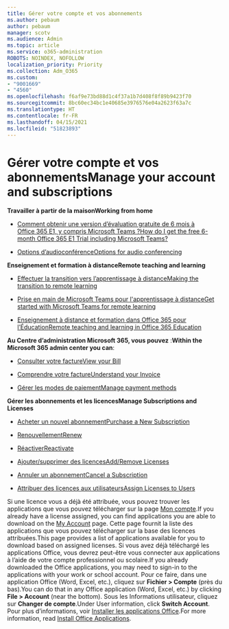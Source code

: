 ```yaml
---
title: Gérer votre compte et vos abonnements
ms.author: pebaum
author: pebaum
manager: scotv
ms.audience: Admin
ms.topic: article
ms.service: o365-administration
ROBOTS: NOINDEX, NOFOLLOW
localization_priority: Priority
ms.collection: Adm_O365
ms.custom:
- "9001669"
- "4560"
ms.openlocfilehash: f6af9e73bd88d1c4f37a1b7d408f8f89b9423f70
ms.sourcegitcommit: 8bc60ec34bc1e40685e3976576e04a2623f63a7c
ms.translationtype: HT
ms.contentlocale: fr-FR
ms.lasthandoff: 04/15/2021
ms.locfileid: "51823893"
---
```

# <a name="manage-your-account-and-subscriptions"></a><span data-ttu-id="bb934-102">Gérer votre compte et vos abonnements</span><span class="sxs-lookup"><span data-stu-id="bb934-102">Manage your account and subscriptions</span></span>

<span data-ttu-id="bb934-103">**Travailler à partir de la maison**</span><span class="sxs-lookup"><span data-stu-id="bb934-103">**Working from home**</span></span>
- [<span data-ttu-id="bb934-104">Comment obtenir une version d’évaluation gratuite de 6 mois à Office 365 E1, y compris Microsoft Teams ?</span><span class="sxs-lookup"><span data-stu-id="bb934-104">How do I get the free 6-month Office 365 E1 Trial including Microsoft Teams?</span></span>](https://docs.microsoft.com/MicrosoftTeams/e1-trial-license)

- [<span data-ttu-id="bb934-105">Options d’audioconférence</span><span class="sxs-lookup"><span data-stu-id="bb934-105">Options for audio conferencing</span></span>](https://docs.microsoft.com/alchemyinsights/options-for-audio-conferencing)

<span data-ttu-id="bb934-106">**Enseignement et formation à distance**</span><span class="sxs-lookup"><span data-stu-id="bb934-106">**Remote teaching and learning**</span></span>

- [<span data-ttu-id="bb934-107">Effectuer la transition vers l’apprentissage à distance</span><span class="sxs-lookup"><span data-stu-id="bb934-107">Making the transition to remote learning</span></span>](https://www.microsoft.com/education/remote-learning)

- [<span data-ttu-id="bb934-108">Prise en main de Microsoft Teams pour l'apprentissage à distance</span><span class="sxs-lookup"><span data-stu-id="bb934-108">Get started with Microsoft Teams for remote learning</span></span>](https://docs.microsoft.com/MicrosoftTeams/remote-learning-edu)

- [<span data-ttu-id="bb934-109">Enseignement à distance et formation dans Office 365 pour l’Éducation</span><span class="sxs-lookup"><span data-stu-id="bb934-109">Remote teaching and learning in Office 365 Education</span></span>](https://docs.microsoft.com/MicrosoftTeams/remote-learning-edu)

<span data-ttu-id="bb934-110">**Au Centre d’administration Microsoft 365, vous pouvez** :</span><span class="sxs-lookup"><span data-stu-id="bb934-110">**Within the Microsoft 365 admin center you can**:</span></span> 

- [<span data-ttu-id="bb934-111">Consulter votre facture</span><span class="sxs-lookup"><span data-stu-id="bb934-111">View your Bill</span></span>](https://docs.microsoft.com/microsoft-365/commerce/billing-and-payments/view-your-bill-or-invoice) 

- [<span data-ttu-id="bb934-112">Comprendre votre facture</span><span class="sxs-lookup"><span data-stu-id="bb934-112">Understand your Invoice</span></span>](https://docs.microsoft.com/microsoft-365/commerce/billing-and-payments/understand-your-invoice)

- [<span data-ttu-id="bb934-113">Gérer les modes de paiement</span><span class="sxs-lookup"><span data-stu-id="bb934-113">Manage payment methods</span></span>](https://docs.microsoft.com/microsoft-365/commerce/billing-and-payments/manage-payment-methods)

<span data-ttu-id="bb934-114">**Gérer les abonnements et les licences**</span><span class="sxs-lookup"><span data-stu-id="bb934-114">**Manage Subscriptions and Licenses**</span></span> 

- [<span data-ttu-id="bb934-115">Acheter un nouvel abonnement</span><span class="sxs-lookup"><span data-stu-id="bb934-115">Purchase a New Subscription</span></span>](https://docs.microsoft.com/microsoft-365/commerce/subscriptions/upgrade-to-different-plan)

- [<span data-ttu-id="bb934-116">Renouvellement</span><span class="sxs-lookup"><span data-stu-id="bb934-116">Renew</span></span>](https://docs.microsoft.com/microsoft-365/commerce/subscriptions/renew-your-subscription) 

- [<span data-ttu-id="bb934-117">Réactiver</span><span class="sxs-lookup"><span data-stu-id="bb934-117">Reactivate</span></span>](https://docs.microsoft.com/microsoft-365/commerce/subscriptions/reactivate-your-subscription)

- [<span data-ttu-id="bb934-118">Ajouter/supprimer des licences</span><span class="sxs-lookup"><span data-stu-id="bb934-118">Add/Remove Licenses</span></span>](https://docs.microsoft.com/microsoft-365/commerce/licenses/buy-licenses)

- [<span data-ttu-id="bb934-119">Annuler un abonnement</span><span class="sxs-lookup"><span data-stu-id="bb934-119">Cancel a Subscription</span></span>](https://docs.microsoft.com/microsoft-365/commerce/subscriptions/cancel-your-subscription)

- [<span data-ttu-id="bb934-120">Attribuer des licences aux utilisateurs</span><span class="sxs-lookup"><span data-stu-id="bb934-120">Assign Licenses to Users</span></span>](https://docs.microsoft.com/microsoft-365/admin/manage/assign-licenses-to-users)

<span data-ttu-id="bb934-121">Si une licence vous a déjà été attribuée, vous pouvez trouver les applications que vous pouvez télécharger sur la page [Mon compte](https://portal.office.com/account/#installs).</span><span class="sxs-lookup"><span data-stu-id="bb934-121">If you already have a license assigned, you can find applications you are able to download on the [My Account](https://portal.office.com/account/#installs) page.</span></span> <span data-ttu-id="bb934-122">Cette page fournit la liste des applications que vous pouvez télécharger sur la base des licences attribuées.</span><span class="sxs-lookup"><span data-stu-id="bb934-122">This page provides a list of applications available for you to download based on assigned licenses.</span></span> <span data-ttu-id="bb934-123">Si vous avez déjà téléchargé les applications Office, vous devrez peut-être vous connecter aux applications à l’aide de votre compte professionnel ou scolaire.</span><span class="sxs-lookup"><span data-stu-id="bb934-123">If you already downloaded the Office applications, you may need to sign-in to the applications with your work or school account.</span></span> <span data-ttu-id="bb934-124">Pour ce faire, dans une application Office (Word, Excel, etc.), cliquez sur **Fichier > Compte** (près du bas).</span><span class="sxs-lookup"><span data-stu-id="bb934-124">You can do that in any Office application (Word, Excel, etc.) by clicking **File > Account** (near the bottom).</span></span> <span data-ttu-id="bb934-125">Sous les Informations utilisateur, cliquez sur **Changer de compte**.</span><span class="sxs-lookup"><span data-stu-id="bb934-125">Under User information, click **Switch Account**.</span></span> <span data-ttu-id="bb934-126">Pour plus d’informations, voir [Installer les applications Office](https://docs.microsoft.com/microsoft-365/admin/setup/install-applications).</span><span class="sxs-lookup"><span data-stu-id="bb934-126">For more information, read [Install Office Applications](https://docs.microsoft.com/microsoft-365/admin/setup/install-applications).</span></span> 
